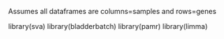 Assumes all dataframes are columns=samples and rows=genes



library(sva)
library(bladderbatch)
library(pamr)
library(limma)
